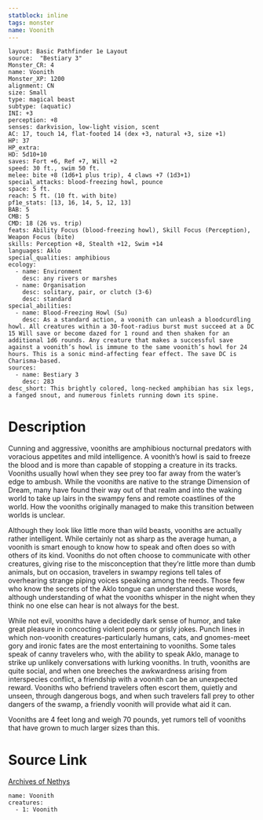 ```yaml
---
statblock: inline
tags: monster
name: Voonith
---
```

```statblock
layout: Basic Pathfinder 1e Layout
source:  "Bestiary 3"
Monster_CR: 4
name: Voonith
Monster_XP: 1200
alignment: CN
size: Small
type: magical beast
subtype: (aquatic)
INI: +3
perception: +8
senses: darkvision, low-light vision, scent
AC: 17, touch 14, flat-footed 14 (dex +3, natural +3, size +1)
HP: 37
HP_extra: 
HD: 5d10+10
saves: Fort +6, Ref +7, Will +2
speed: 30 ft., swim 50 ft.
melee: bite +8 (1d6+1 plus trip), 4 claws +7 (1d3+1)
special_attacks: blood-freezing howl, pounce
space: 5 ft.
reach: 5 ft. (10 ft. with bite)
pf1e_stats: [13, 16, 14, 5, 12, 13]
BAB: 5
CMB: 5
CMD: 18 (26 vs. trip)
feats: Ability Focus (blood-freezing howl), Skill Focus (Perception), Weapon Focus (bite)
skills: Perception +8, Stealth +12, Swim +14
languages: Aklo
special_qualities: amphibious
ecology:
  - name: Environment
    desc: any rivers or marshes
  - name: Organisation
    desc: solitary, pair, or clutch (3-6)
    desc: standard
special_abilities:
  - name: Blood-Freezing Howl (Su)
    desc: As a standard action, a voonith can unleash a bloodcurdling howl. All creatures within a 30-foot-radius burst must succeed at a DC 15 Will save or become dazed for 1 round and then shaken for an additional 1d6 rounds. Any creature that makes a successful save against a voonith’s howl is immune to the same voonith’s howl for 24 hours. This is a sonic mind-affecting fear effect. The save DC is Charisma-based.
sources:
  - name: Bestiary 3
    desc: 283
desc_short: This brightly colored, long-necked amphibian has six legs, a fanged snout, and numerous finlets running down its spine.
```
# Description
Cunning and aggressive, vooniths are amphibious nocturnal predators with voracious appetites and mild intelligence. A voonith’s howl is said to freeze the blood and is more than capable of stopping a creature in its tracks. Vooniths usually howl when they see prey too far away from the water’s edge to ambush. While the vooniths are native to the strange Dimension of Dream, many have found their way out of that realm and into the waking world to take up lairs in the swampy fens and remote coastlines of the world. How the vooniths originally managed to make this transition between worlds is unclear.

Although they look like little more than wild beasts, vooniths are actually rather intelligent. While certainly not as sharp as the average human, a voonith is smart enough to know how to speak and often does so with others of its kind. Vooniths do not often choose to communicate with other creatures, giving rise to the misconception that they’re little more than dumb animals, but on occasion, travelers in swampy regions tell tales of overhearing strange piping voices speaking among the reeds. Those few who know the secrets of the Aklo tongue can understand these words, although understanding of what the vooniths whisper in the night when they think no one else can hear is not always for the best.

While not evil, vooniths have a decidedly dark sense of humor, and take great pleasure in concocting violent poems or grisly jokes. Punch lines in which non-voonith creatures-particularly humans, cats, and gnomes-meet gory and ironic fates are the most entertaining to vooniths. Some tales speak of canny travelers who, with the ability to speak Aklo, manage to strike up unlikely conversations with lurking vooniths. In truth, vooniths are quite social, and when one breeches the awkwardness arising from interspecies conflict, a friendship with a voonith can be an unexpected reward. Vooniths who befriend travelers often escort them, quietly and unseen, through dangerous bogs, and when such travelers fall prey to other dangers of the swamp, a friendly voonith will provide what aid it can.

Vooniths are 4 feet long and weigh 70 pounds, yet rumors tell of vooniths that have grown to much larger sizes  than this.
# Source Link
[Archives of Nethys](https://aonprd.com/MonsterDisplay.aspx?ItemName=Voonith)
```encounter-table
name: Voonith
creatures:
  - 1: Voonith
```

